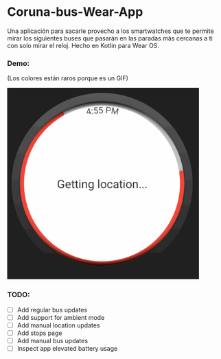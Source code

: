 # Coruna-bus-Wear-App
Una aplicación para sacarle provecho a los smartwatches que te permite mirar los siguientes buses que pasarán en las paradas más cercanas a ti con solo mirar el reloj. Hecho en Kotlin para Wear OS.

### Demo:
(Los colores están raros porque es un GIF)

![](https://github.com/LucaDangeloS/Coruna-bus-Wear-App/blob/main/demoV0.1.gif)

### TODO:
- [ ] Add regular bus updates
- [ ] Add support for ambient mode
- [ ] Add manual location updates
- [ ] Add stops page
- [ ] Add manual bus updates
- [ ] Inspect app elevated battery usage
